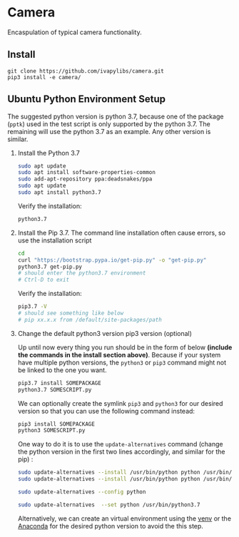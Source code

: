 # Camera
Encaspulation of typical camera functionality.

## Install
```
git clone https://github.com/ivapylibs/camera.git
pip3 install -e camera/
```



## Ubuntu Python Environment Setup

The suggested python version is python 3.7, because one of the package (```pptk```) used in the test script is only supported by the python 3.7. The remaining will use the python 3.7 as an example. Any other version is similar.

1. Install the Python 3.7

   ```bash
   sudo apt update
   sudo apt install software-properties-common
   sudo add-apt-repository ppa:deadsnakes/ppa
   sudo apt update
   sudo apt install python3.7
   ```

   Verify the installation:

   ```bash
   python3.7
   ```

2. Install the Pip 3.7. The command line installation often cause errors, so use the installation script

   ```bash
   cd
   curl "https://bootstrap.pypa.io/get-pip.py" -o "get-pip.py"
   python3.7 get-pip.py
   # should enter the python3.7 environment
   # Ctrl-D to exit
   ```

   Verify the installation:

   ```bash
   pip3.7 -V
   # should see something like below
   # pip xx.x.x from /default/site-packages/path
   ```

3. Change the default python3 version pip3  version (optional)

   Up until now every thing you run should be in the form of below **(include the commands in the install section above)**. Because if your system have multiple python versions, the ```python3``` or ```pip3``` command might not be linked to the one you want.

   ```bash
   pip3.7 install SOMEPACKAGE
   python3.7 SOMESCRIPT.py
   ```

   We can optionally create the symlink ```pip3``` and ```python3``` for our desired version so that you can use the following command instead:

   ```bash
   pip3 install SOMEPACKAGE
   python3 SOMESCRIPT.py
   ```

   One way to do it is to use the ```update-alternatives``` command (change the python version in the first two lines accordingly, and similar for the pip) :

   ```bash
   sudo update-alternatives --install /usr/bin/python python /usr/bin/python3.5 1
   sudo update-alternatives --install /usr/bin/python python /usr/bin/python3.7 2
   
   sudo update-alternatives --config python
   
   sudo update-alternatives  --set python /usr/bin/python3.7
   ```

   Alternatively, we can create an virtual environment using the [venv](https://docs.python.org/3/library/venv.html) or the [Anaconda](https://www.anaconda.com/) for the desired python version to avoid the this step.

